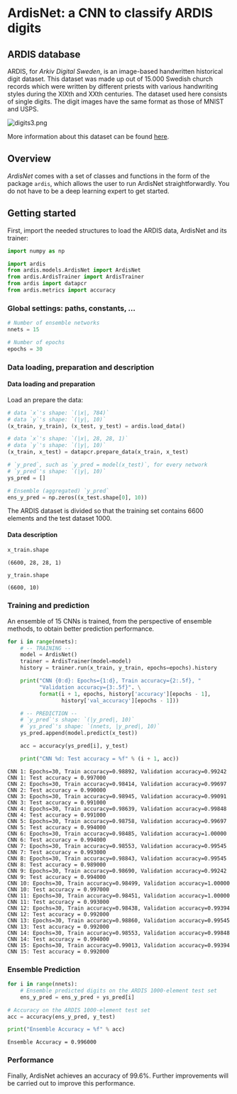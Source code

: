 # ArdisNet: a CNN to classify ARDIS digits

## ARDIS database

ARDIS, for *Arkiv Digital Sweden*, is an image-based handwritten historical digit dataset. This dataset was made up out of 15.000 Swedish church records which were written by different priests with various handwriting styles during the XIXth and XXth centuries. The dataset used here consists of single digits. The digit images have the same format as those of MNIST and USPS.

![digits3.png](attachment:digits3.png)

More information about this dataset can be found [here](https://ardisdataset.github.io/ARDIS/).

## Overview

*ArdisNet* comes with a set of classes and functions in the form of the package `ardis`, which allows the user to run ArdisNet straightforwardly. You do not have to be a deep learning expert to get started.


## Getting started

First, import the needed structures to load the ARDIS data, ArdisNet and its trainer:


```python
import numpy as np

import ardis
from ardis.models.ArdisNet import ArdisNet
from ardis.ArdisTrainer import ArdisTrainer
from ardis import datapcr
from ardis.metrics import accuracy
```

### Global settings: paths, constants, ...


```python
# Number of ensemble networks
nnets = 15

# Number of epochs
epochs = 30
```

### Data loading, preparation and description

#### Data loading and preparation

Load an prepare the data:


```python
# data `x`'s shape: `(|x|, 784)`
# data `y`'s shape: `(|y|, 10)`
(x_train, y_train), (x_test, y_test) = ardis.load_data()

# data `x`'s shape: `(|x|, 28, 28, 1)`
# data `y`'s shape: `(|y|, 10)`
(x_train, x_test) = datapcr.prepare_data(x_train, x_test)

# `y_pred`, such as `y_pred = model(x_test)`, for every network
# `y_pred`'s shape: `(|y|, 10)`
ys_pred = []

# Ensemble (aggregated) `y_pred`
ens_y_pred = np.zeros((x_test.shape[0], 10))
```

The ARDIS dataset is divided so that the training set contains 6600 elements and the test dataset 1000.

#### Data description


```python
x_train.shape
```




    (6600, 28, 28, 1)




```python
y_train.shape
```




    (6600, 10)



### Training and prediction


An ensemble of 15 CNNs is trained, from the perspective of ensemble methods, to obtain better prediction performance.


```python
for i in range(nnets):
    # -- TRAINING --
    model = ArdisNet()
    trainer = ArdisTrainer(model=model)
    history = trainer.run(x_train, y_train, epochs=epochs).history

    print("CNN {0:d}: Epochs={1:d}, Train accuracy={2:.5f}, "
          "Validation accuracy={3:.5f}". \
          format(i + 1, epochs, history['accuracy'][epochs - 1],
                 history['val_accuracy'][epochs - 1]))

    # -- PREDICTION --
    # `y_pred`'s shape: `(|y_pred|, 10)`
    # `ys_pred`'s shape: `(nnets, |y_pred|, 10)`
    ys_pred.append(model.predict(x_test))

    acc = accuracy(ys_pred[i], y_test)

    print("CNN %d: Test accuracy = %f" % (i + 1, acc))
```

    CNN 1: Epochs=30, Train accuracy=0.98892, Validation accuracy=0.99242
    CNN 1: Test accuracy = 0.997000
    CNN 2: Epochs=30, Train accuracy=0.98414, Validation accuracy=0.99697
    CNN 2: Test accuracy = 0.990000
    CNN 3: Epochs=30, Train accuracy=0.98945, Validation accuracy=0.99091
    CNN 3: Test accuracy = 0.991000
    CNN 4: Epochs=30, Train accuracy=0.98639, Validation accuracy=0.99848
    CNN 4: Test accuracy = 0.991000
    CNN 5: Epochs=30, Train accuracy=0.98758, Validation accuracy=0.99697
    CNN 5: Test accuracy = 0.994000
    CNN 6: Epochs=30, Train accuracy=0.98485, Validation accuracy=1.00000
    CNN 6: Test accuracy = 0.994000
    CNN 7: Epochs=30, Train accuracy=0.98553, Validation accuracy=0.99545
    CNN 7: Test accuracy = 0.993000
    CNN 8: Epochs=30, Train accuracy=0.98843, Validation accuracy=0.99545
    CNN 8: Test accuracy = 0.989000
    CNN 9: Epochs=30, Train accuracy=0.98690, Validation accuracy=0.99242
    CNN 9: Test accuracy = 0.994000
    CNN 10: Epochs=30, Train accuracy=0.98499, Validation accuracy=1.00000
    CNN 10: Test accuracy = 0.997000
    CNN 11: Epochs=30, Train accuracy=0.98451, Validation accuracy=1.00000
    CNN 11: Test accuracy = 0.993000
    CNN 12: Epochs=30, Train accuracy=0.98438, Validation accuracy=0.99394
    CNN 12: Test accuracy = 0.992000
    CNN 13: Epochs=30, Train accuracy=0.98860, Validation accuracy=0.99545
    CNN 13: Test accuracy = 0.992000
    CNN 14: Epochs=30, Train accuracy=0.98553, Validation accuracy=0.99848
    CNN 14: Test accuracy = 0.994000
    CNN 15: Epochs=30, Train accuracy=0.99013, Validation accuracy=0.99394
    CNN 15: Test accuracy = 0.992000


### Ensemble Prediction


```python
for i in range(nnets):
    # Ensemble predicted digits on the ARDIS 1000-element test set
    ens_y_pred = ens_y_pred + ys_pred[i]

# Accuracy on the ARDIS 1000-element test set
acc = accuracy(ens_y_pred, y_test)

print("Ensemble Accuracy = %f" % acc)
```

    Ensemble Accuracy = 0.996000


### Performance

Finally, ArdisNet achieves an accuracy of 99.6%. Further improvements will be carried out to improve this performance.
